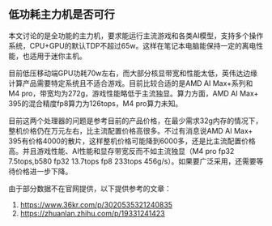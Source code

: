 ## 低功耗主力机是否可行

本文讨论的是全功能的主力机，要求能运行主流游戏和各类AI模型，支持多个操作系统，CPU+GPU的默认TDP不超过65w。这样在笔记本电脑能保持一定的离电性能，也适用于迷你主机。

目前低压移动端GPU功耗70w左右，而大部分核显带宽和性能太低，英伟达边缘计算产品需要特定系统且不适合游戏。目前比较合适的是AMD AI Max+系列和M4 pro，带宽均为272g，游戏性能略低于主流独显。算力方面，AMD AI Max+ 395的混合精度fp8算力为126tops，M4 pro算力未知。

目前这两个处理器的问题是参考目前的产品价格，在最少需求32g内存的情况下，整机价格仍在万元左右，比主流配置价格高很多。不过有消息说AMD AI Max+ 395有价格4000的散片，这样整机价格可能降到6000多，还是比主流配置价格高。并且游戏性能、AI性能和显存带宽反而不如主流独显（M4 pro fp32 7.5tops,b580 fp32 13.7tops fp8 233tops 456g/s）。如果要广泛采用，还需要等待价格进一步下降。

由于部分数据不在官网提供，以下提供参考的文章：
1. https://www.36kr.com/p/3020535321240835
2. https://zhuanlan.zhihu.com/p/19331241423